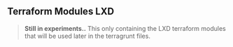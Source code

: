 ## Terraform Modules LXD


> **Still in experiments..**
This only containing the LXD terraform modules that will be used later in the terragrunt files.
